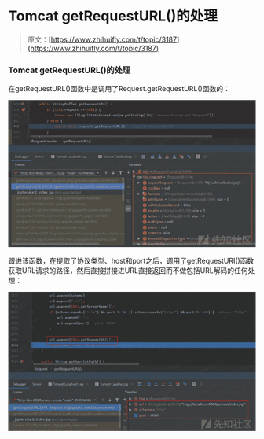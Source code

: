# Tomcat getRequestURL()的处理

> 原文：[https://www.zhihuifly.com/t/topic/3187](https://www.zhihuifly.com/t/topic/3187)

### Tomcat getRequestURL()的处理

在getRequestURL()函数中是调用了Request.getRequestURL()函数的：

![image](img/f41205e860ed5d2016dc41ed17a096c9.png)

跟进该函数，在提取了协议类型、host和port之后，调用了getRequestURI()函数获取URL请求的路径，然后直接拼接进URL直接返回而不做包括URL解码的任何处理：

![image](img/9c7c6613c16388fc38c6e0a8ef7df904.png)